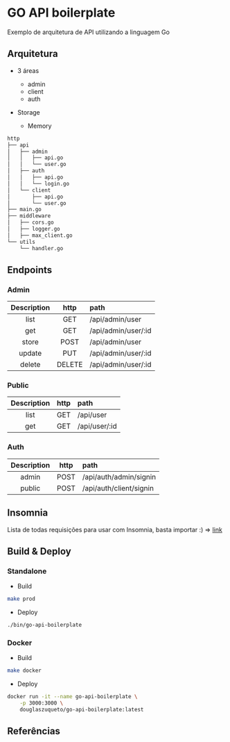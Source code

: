 # GO API boilerplate

Exemplo de arquitetura de API utilizando a linguagem Go

## Arquitetura

* 3 áreas
    * admin
    * client
    * auth

* Storage
    * Memory

```bash
http
├── api
│   ├── admin
│   │   ├── api.go
│   │   └── user.go
│   ├── auth
│   │   ├── api.go
│   │   └── login.go
│   └── client
│       ├── api.go
│       └── user.go
├── main.go
├── middleware
│   ├── cors.go
│   ├── logger.go
│   ├── max_client.go
└── utils
    └── handler.go

```

## Endpoints

### Admin

| Description | http | path |
|:--:|:--:|:--|
| list | GET | /api/admin/user |
| get  | GET | /api/admin/user/:id |
| store | POST | /api/admin/user  |
| update | PUT | /api/admin/user/:id |
| delete | DELETE | /api/admin/user/:id |

### Public

| Description | http | path |
|:--:|:--:|:--|
| list | GET | /api/user |
| get  | GET | /api/user/:id |


### Auth

| Description | http | path |
|:--:|:--:|:--|
| admin | POST | /api/auth/admin/signin |
| public  | POST | /api/auth/client/signin |

## Insomnia

Lista de todas requisições para usar com Insomnia, basta importar :) => [link](./.github/Go-API-boilerplate_2020-06-26.json)

## Build & Deploy

### Standalone

* Build

```bash
make prod
```

* Deploy

```bash
./bin/go-api-boilerplate
```

### Docker

* Build

```bash
make docker
```

* Deploy

```bash
docker run -it --name go-api-boilerplate \
    -p 3000:3000 \
    douglaszuqueto/go-api-boilerplate:latest
```

## Referências
